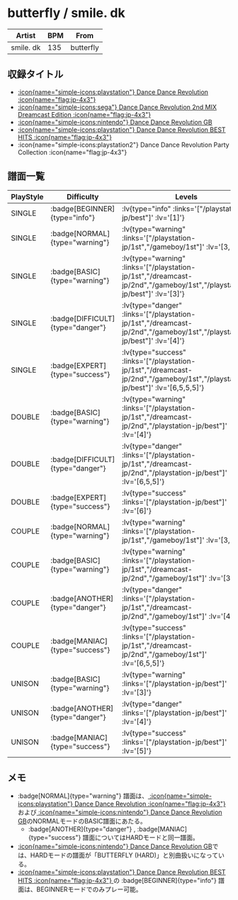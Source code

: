 # butterfly / smile. dk

|Artist|BPM|From|
|------|---|----|
|smile. dk|135|butterfly|

## 収録タイトル

- [ :icon{name="simple-icons:playstation"} Dance Dance Revolution :icon{name="flag:jp-4x3"} ](/playstation-jp/1st)
- [ :icon{name="simple-icons:sega"} Dance Dance Revolution 2nd MIX Dreamcast Edition :icon{name="flag:jp-4x3"} ](/dreamcast-jp/2nd)
- [ :icon{name="simple-icons:nintendo"} Dance Dance Revolution GB](/gameboy/1st)
- [ :icon{name="simple-icons:playstation"} Dance Dance Revolution BEST HITS :icon{name="flag:jp-4x3"} ](/playstation-jp/best)
- :icon{name="simple-icons:playstation2"} Dance Dance Revolution Party Collection :icon{name="flag:jp-4x3"}

## 譜面一覧

|PlayStyle|Difficulty|Levels|Notes|Movie|
|---------|----------|------|-----|-----|
|SINGLE| :badge[BEGINNER]{type="info"} | :lv{type="info" :links='["/playstation-jp/best"]' :lv='[1]'} |88/0||
|SINGLE| :badge[NORMAL]{type="warning"} | :lv{type="warning" :links='["/playstation-jp/1st","/gameboy/1st"]' :lv='[3,2]'} |138/0||
|SINGLE| :badge[BASIC]{type="warning"} | :lv{type="warning" :links='["/playstation-jp/1st","/dreamcast-jp/2nd","/gameboy/1st","/playstation-jp/best"]' :lv='[3]'} |160/0||
|SINGLE| :badge[DIFFICULT]{type="danger"} | :lv{type="danger" :links='["/playstation-jp/1st","/dreamcast-jp/2nd","/gameboy/1st","/playstation-jp/best"]' :lv='[4]'} |160/0||
|SINGLE| :badge[EXPERT]{type="success"} | :lv{type="success" :links='["/playstation-jp/1st","/dreamcast-jp/2nd","/gameboy/1st","/playstation-jp/best"]' :lv='[6,5,5,5]'} |213/0||
|DOUBLE| :badge[BASIC]{type="warning"} | :lv{type="warning" :links='["/playstation-jp/1st","/dreamcast-jp/2nd","/playstation-jp/best"]' :lv='[4]'} |164/0||
|DOUBLE| :badge[DIFFICULT]{type="danger"} | :lv{type="danger" :links='["/playstation-jp/1st","/dreamcast-jp/2nd","/playstation-jp/best"]' :lv='[6,5,5]'} |191/0||
|DOUBLE| :badge[EXPERT]{type="success"} | :lv{type="success" :links='["/playstation-jp/best"]' :lv='[6]'} |223/0||
|COUPLE| :badge[NORMAL]{type="warning"} | :lv{type="warning" :links='["/playstation-jp/1st","/gameboy/1st"]' :lv='[3,2]'} |||
|COUPLE| :badge[BASIC]{type="warning"} | :lv{type="warning" :links='["/playstation-jp/1st","/dreamcast-jp/2nd","/gameboy/1st"]' :lv='[3]'} |||
|COUPLE| :badge[ANOTHER]{type="danger"} | :lv{type="danger" :links='["/playstation-jp/1st","/dreamcast-jp/2nd","/gameboy/1st"]' :lv='[4]'} |||
|COUPLE| :badge[MANIAC]{type="success"} | :lv{type="success" :links='["/playstation-jp/1st","/dreamcast-jp/2nd","/gameboy/1st"]' :lv='[6,5,5]'} |||
|UNISON| :badge[BASIC]{type="warning"} | :lv{type="warning" :links='["/playstation-jp/best"]' :lv='[3]'} |||
|UNISON| :badge[ANOTHER]{type="danger"} | :lv{type="danger" :links='["/playstation-jp/best"]' :lv='[4]'} |||
|UNISON| :badge[MANIAC]{type="success"} | :lv{type="success" :links='["/playstation-jp/best"]' :lv='[5]'} |||

## メモ

- :badge[NORMAL]{type="warning"} 譜面は、[ :icon{name="simple-icons:playstation"} Dance Dance Revolution :icon{name="flag:jp-4x3"} ](/playstation-jp/1st)および[ :icon{name="simple-icons:nintendo"} Dance Dance Revolution GB](/gameboy/1st)のNORMALモードのBASIC譜面にあたる。
  - :badge[ANOTHER]{type="danger"} , :badge[MANIAC]{type="success"} 譜面についてはHARDモードと同一譜面。
- [ :icon{name="simple-icons:nintendo"} Dance Dance Revolution GB](/gameboy/1st)では、HARDモードの譜面が「BUTTERFLY (HARD)」と別曲扱いになっている。
- [ :icon{name="simple-icons:playstation"} Dance Dance Revolution BEST HITS :icon{name="flag:jp-4x3"} ](/playstation-jp/best)の :badge[BEGINNER]{type="info"} 譜面は、BEGINNERモードでのみプレー可能。
